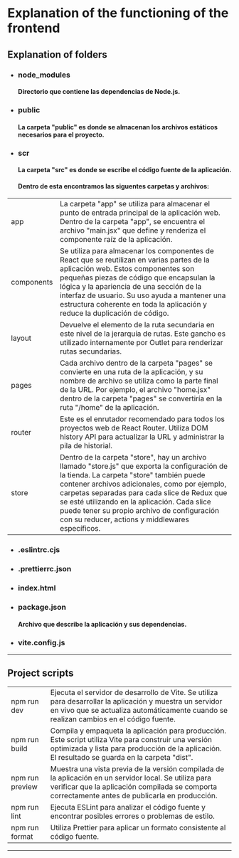 # Explanation of the functioning of the frontend

## Explanation of folders

- ### node_modules

  #### Directorio que contiene las dependencias de Node.js.

- ### public

  #### La carpeta "public" es donde se almacenan los archivos estáticos necesarios para el proyecto.

- ### scr

  #### La carpeta "src" es donde se escribe el código fuente de la aplicación.

  #### Dentro de esta encontramos las siguentes carpetas y archivos:

|            |                                                                                                                                                                                                                                                                                                                                                                                                |
| ---------- | ---------------------------------------------------------------------------------------------------------------------------------------------------------------------------------------------------------------------------------------------------------------------------------------------------------------------------------------------------------------------------------------------- |
| app        | La carpeta "app" se utiliza para almacenar el punto de entrada principal de la aplicación web. Dentro de la carpeta "app", se encuentra el archivo "main.jsx" que define y renderiza el componente raíz de la aplicación.                                                                                                                                                                      |
| components | Se utiliza para almacenar los componentes de React que se reutilizan en varias partes de la aplicación web. Estos componentes son pequeñas piezas de código que encapsulan la lógica y la apariencia de una sección de la interfaz de usuario. Su uso ayuda a mantener una estructura coherente en toda la aplicación y reduce la duplicación de código.                                       |
| layout     | Devuelve el elemento de la ruta secundaria en este nivel de la jerarquía de rutas. Este gancho es utilizado internamente por Outlet para renderizar rutas secundarias.                                                                                                                                                                                                                         |
| pages      | Cada archivo dentro de la carpeta "pages" se convierte en una ruta de la aplicación, y su nombre de archivo se utiliza como la parte final de la URL. Por ejemplo, el archivo "home.jsx" dentro de la carpeta "pages" se convertiría en la ruta "/home" de la aplicación.                                                                                                                      |
| router     | Este es el enrutador recomendado para todos los proyectos web de React Router. Utiliza DOM history API para actualizar la URL y administrar la pila de historial.                                                                                                                                                                                                                              |
| store      | Dentro de la carpeta "store", hay un archivo llamado "store.js" que exporta la configuración de la tienda. La carpeta "store" también puede contener archivos adicionales, como por ejemplo, carpetas separadas para cada slice de Redux que se esté utilizando en la aplicación. Cada slice puede tener su propio archivo de configuración con su reducer, actions y middlewares específicos. |

- ### .eslintrc.cjs

- ### .prettierrc.json

- ### index.html

- ### package.json

  #### Archivo que describe la aplicación y sus dependencias.

- ### vite.config.js

---

## Project scripts

|                 |                                                                                                                                                                                                            |
| --------------- | ---------------------------------------------------------------------------------------------------------------------------------------------------------------------------------------------------------- |
| npm run dev     | Ejecuta el servidor de desarrollo de Vite. Se utiliza para desarrollar la aplicación y muestra un servidor en vivo que se actualiza automáticamente cuando se realizan cambios en el código fuente.        |
| npm run build   | Compila y empaqueta la aplicación para producción. Este script utiliza Vite para construir una versión optimizada y lista para producción de la aplicación. El resultado se guarda en la carpeta "dist".   |
| npm run preview | Muestra una vista previa de la versión compilada de la aplicación en un servidor local. Se utiliza para verificar que la aplicación compilada se comporta correctamente antes de publicarla en producción. |
| npm run lint    | Ejecuta ESLint para analizar el código fuente y encontrar posibles errores o problemas de estilo.                                                                                                          |
| npm run format  | Utiliza Prettier para aplicar un formato consistente al código fuente.                                                                                                                                     |

---
